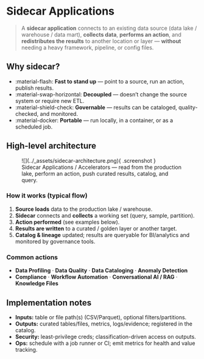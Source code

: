 ﻿# Sidecar Applications

> A **sidecar application** connects to an existing data source (data lake / warehouse / data mart), **collects data**, **performs an action**, and **redistributes the results** to another location or layer — **without** needing a heavy framework, pipeline, or config files.

## Why sidecar?
- :material-flash: **Fast to stand up** — point to a source, run an action, publish results.
- :material-swap-horizontal: **Decoupled** — doesn’t change the source system or require new ETL.
- :material-shield-check: **Governable** — results can be cataloged, quality-checked, and monitored.
- :material-docker: **Portable** — run locally, in a container, or as a scheduled job.

## High-level architecture

<figure markdown>
  ![](../_assets/sidecar-architecture.png){ .screenshot }
  <figcaption>Sidecar Applications / Accelerators — read from the production lake, perform an action, push curated results, catalog, and query.</figcaption>
</figure>

### How it works (typical flow)
1. **Source loads** data to the production lake / warehouse.
2. **Sidecar** connects and **collects** a working set (query, sample, partition).
3. **Action performed** (see examples below).
4. **Results are written** to a curated / golden layer or another target.
5. **Catalog & lineage** updated; results are queryable for BI/analytics and monitored by governance tools.

### Common actions
- **Data Profiling** · **Data Quality** · **Data Cataloging** · **Anomaly Detection**  
- **Compliance** · **Workflow Automation** · **Conversational AI / RAG** · **Knowledge Files**

## Implementation notes
- **Inputs:** table or file path(s) (CSV/Parquet), optional filters/partitions.  
- **Outputs:** curated tables/files, metrics, logs/evidence; registered in the catalog.  
- **Security:** least-privilege creds; classification-driven access on outputs.  
- **Ops:** schedule with a job runner or CI; emit metrics for health and value tracking.
